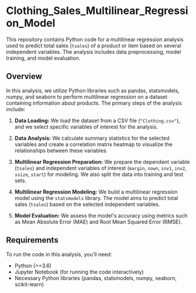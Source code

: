 # Clothing_Sales_Multilinear_Regression_Model

This repository contains Python code for a multilinear regression analysis used to predict total sales (`tsales`) of a product or item based on several independent variables. The analysis includes data preprocessing, model training, and model evaluation.

## Overview

In this analysis, we utilize Python libraries such as pandas, statsmodels, numpy, and seaborn to perform multilinear regression on a dataset containing information about products. The primary steps of the analysis include:

1. **Data Loading:** We load the dataset from a CSV file (`"Clothing.csv"`), and we select specific variables of interest for the analysis.

2. **Data Analysis:** We calculate summary statistics for the selected variables and create a correlation matrix heatmap to visualize the relationships between these variables.

3. **Multilinear Regression Preparation:** We prepare the dependent variable (`tsales`) and independent variables of interest (`margin`, `nown`, `inv1`, `inv2`, `ssize`, `start`) for modeling. We also split the data into training and test sets.

4. **Multilinear Regression Modeling:** We build a multilinear regression model using the `statsmodels` library. The model aims to predict total sales (`tsales`) based on the selected independent variables.

5. **Model Evaluation:** We assess the model's accuracy using metrics such as Mean Absolute Error (MAE) and Root Mean Squared Error (RMSE).

## Requirements

To run the code in this analysis, you'll need:

- Python (>=3.6)
- Jupyter Notebook (for running the code interactively)
- Necessary Python libraries (pandas, statsmodels, numpy, seaborn, scikit-learn)
